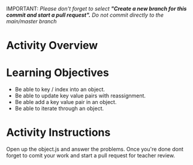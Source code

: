 IMPORTANT: *Please don't forget to select **"Create a new branch for this commit and start a pull request".** Do not commit directly to the main/master branch*

# Activity Overview

# Learning Objectives 

- Be able to key / index into an object.
- Be able to update key value pairs with reassignment.
- Be able add a key value pair in an object.
- Be able to iterate through an object.

# Activity Instructions

Open up the object.js and answer the problems. Once you're done dont forget to comit your work and start a pull request for teacher review. 
